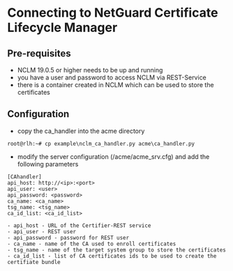 <!-- markdownlint-disable  MD013 -->
# Connecting to NetGuard Certificate Lifecycle Manager

## Pre-requisites
 - NCLM 19.0.5 or higher needs to be up and running
 - you have a user and password to access NCLM via REST-Service
 - there is a container created in NCLM which can be used to store the certificates

## Configuration
 - copy the ca_handler into the acme directory
```
root@rlh:~# cp example\nclm_ca_handler.py acme\ca_handler.py
```
 - modify the server configuration (/acme/acme_srv.cfg) and add the following parameters
```
[CAhandler]
api_host: http://<ip>:<port>
api_user: <user>
api_password: <password>
ca_name: <ca_name>
tsg_name: <tsg_name>
ca_id_list: <ca_id_list>
```
    - api_host - URL of the Certifier-REST service
    - api_user - REST user
    - api_password - password for REST user
    - ca_name - name of the CA used to enroll certificates
    - tsg_name - name of the target system group to store the certificates
    - ca_id_list - list of CA certificates ids to be used to create the certifiate bundle
